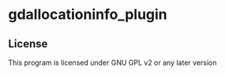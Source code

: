 gdallocationinfo_plugin
=======================


License
-------------
This program is licensed under GNU GPL v2 or any later version
